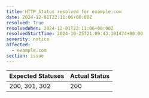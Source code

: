 ```yaml
---
title: HTTP Status resolved for example.com
date: 2024-12-01T22:11:06+00:00Z
resolved: True
resolvedWhen: 2024-12-01T22:11:06+00:00Z
resolvedStartTime: 2024-10-25T21:09:43.191474+00:00
severity: notice
affected:
  - example.com
section: issue
---
```


| Expected Statuses | Actual Status  |
|-------------------|----------------|
| 200, 301, 302 | 200 |
